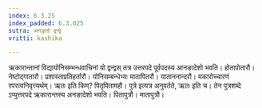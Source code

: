 ```yaml
---
index: 6.3.25
index_padded: 6.3.025
sutra: अनङृतो द्वन्द्वे
vritti: kashika

---
```

ऋकारान्तानां विद्यायोनिसम्भन्धवाचिनां यो द्वन्द्वस् तत्र उत्तरपदे पूर्वपदस्य आनङादेशो भवति। होतापोतारौ। नेष्टोद्गातारौ। प्रशास्ताप्रतिहर्तारौ। योनिसम्बन्धेभ्यः मातापितरौ। याताननान्दरौ। मकारोच्चारणं रपरत्वनिवृत्त्यर्थम्। ऋतः इति किम्? पितृपितामहौ। पुत्रे इत्यत्र अनुवर्तते, ऋतः इति च। तेन पुत्रशब्दे ऽप्युत्तरपदे ऋकारान्तस्य अनङादेशो भवति। पितापुत्रौ। मातापुत्रौ।